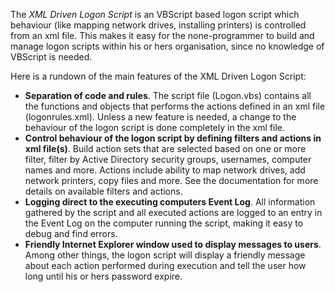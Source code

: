 The *XML Driven Logon Script* is an VBScript based logon script which behaviour (like mapping network drives, installing printers) is controlled from an xml file. This makes it easy for the none-programmer to build and manage logon scripts within his or hers organisation, since no knowledge of VBScript is needed.

Here is a rundown of the main features of the XML Driven Logon Script:

- **Separation of code and rules**. The script file (Logon.vbs) contains all the functions and objects that performs the actions defined in an xml file (logonrules.xml). Unless a new feature is needed, a change to the behaviour of the logon script is done completely in the xml file.
- **Control behaviour of the logon script by defining filters and actions in xml file(s)**. Build action sets that are selected based on one or more filter, filter by Active Directory security groups, usernames, computer names and more. Actions include ability to map network drives, add network printers, copy files and more. See the documentation for more details on available filters and actions.
- **Logging direct to the executing computers Event Log**. All information gathered by the script and all executed actions are logged to an entry in the Event Log on the computer running the script, making it easy to debug and find errors.
- **Friendly Internet Explorer window used to display messages to users**. Among other things, the logon script will display a friendly message about each action performed during execution and tell the user how long until his or hers password expire.

